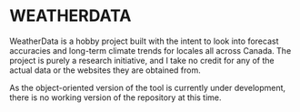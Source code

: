 # WEATHERDATA

WeatherData is a hobby project built with the intent to look into forecast
accuracies and long-term climate trends for locales all across Canada. The
project is purely a research initiative, and I take no credit for any of the
actual data or the websites they are obtained from.

As the object-oriented version of the tool is currently under development,
there is no working version of the repository at this time.
